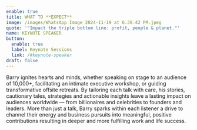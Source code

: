 ```yaml
---
enable: true
title: WHAT TO **EXPECT**
image: /images/WhatsApp Image 2024-11-19 at 6.30.42 PM.jpeg
quote: '"Impact the triple bottom line: profit, people & planet."'
name: KEYNOTE SPEAKER
button:
  enable: true
  label: Keynote Sessions
  link: /#keynote-speaker
draft: false
---
```

Barry ignites hearts and minds, whether speaking on stage to an audience of
10,000+, facilitating an intimate executive workshop, or guiding
transformative offsite retreats. By tailoring each talk with care, his
stories, cautionary tales, strategies and actionable insights leave a
lasting impact on audiences worldwide — from billionaires and celebrities to
founders and leaders. More than just a talk, Barry sparks within each
listener a drive to channel their energy and business pursuits into
meaningful, positive contributions resulting in deeper and more fulfilling
work and life success.
